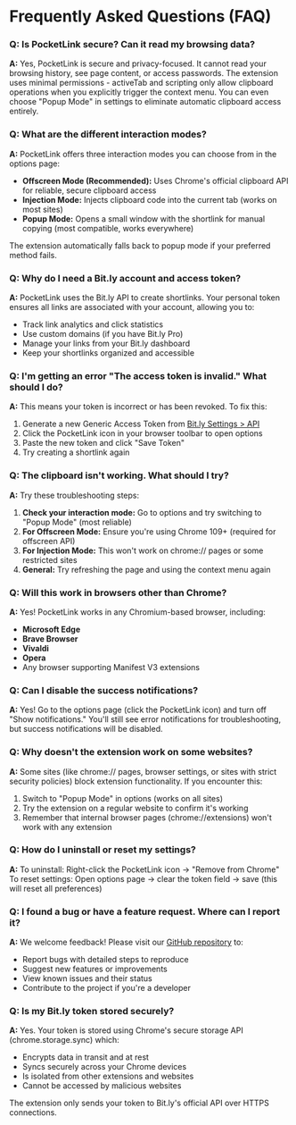 # **Frequently Asked Questions (FAQ)**

### **Q: Is PocketLink secure? Can it read my browsing data?**

**A:** Yes, PocketLink is secure and privacy-focused. It cannot read your browsing history, see page content, or access passwords. The extension uses minimal permissions - activeTab and scripting only allow clipboard operations when you explicitly trigger the context menu. You can even choose "Popup Mode" in settings to eliminate automatic clipboard access entirely.

### **Q: What are the different interaction modes?**

**A:** PocketLink offers three interaction modes you can choose from in the options page:

- **Offscreen Mode (Recommended):** Uses Chrome's official clipboard API for reliable, secure clipboard access
- **Injection Mode:** Injects clipboard code into the current tab (works on most sites)
- **Popup Mode:** Opens a small window with the shortlink for manual copying (most compatible, works everywhere)

The extension automatically falls back to popup mode if your preferred method fails.

### **Q: Why do I need a Bit.ly account and access token?**

**A:** PocketLink uses the Bit.ly API to create shortlinks. Your personal token ensures all links are associated with your account, allowing you to:
- Track link analytics and click statistics
- Use custom domains (if you have Bit.ly Pro)
- Manage your links from your Bit.ly dashboard
- Keep your shortlinks organized and accessible

### **Q: I'm getting an error "The access token is invalid." What should I do?**

**A:** This means your token is incorrect or has been revoked. To fix this:

1. Generate a new Generic Access Token from [Bit.ly Settings > API](https://app.bitly.com/settings/api/)
2. Click the PocketLink icon in your browser toolbar to open options
3. Paste the new token and click "Save Token"
4. Try creating a shortlink again

### **Q: The clipboard isn't working. What should I try?**

**A:** Try these troubleshooting steps:

1. **Check your interaction mode:** Go to options and try switching to "Popup Mode" (most reliable)
2. **For Offscreen Mode:** Ensure you're using Chrome 109+ (required for offscreen API)
3. **For Injection Mode:** This won't work on chrome:// pages or some restricted sites
4. **General:** Try refreshing the page and using the context menu again

### **Q: Will this work in browsers other than Chrome?**

**A:** Yes! PocketLink works in any Chromium-based browser, including:
- **Microsoft Edge**
- **Brave Browser**
- **Vivaldi**
- **Opera**
- Any browser supporting Manifest V3 extensions

### **Q: Can I disable the success notifications?**

**A:** Yes! Go to the options page (click the PocketLink icon) and turn off "Show notifications." You'll still see error notifications for troubleshooting, but success notifications will be disabled.

### **Q: Why doesn't the extension work on some websites?**

**A:** Some sites (like chrome:// pages, browser settings, or sites with strict security policies) block extension functionality. If you encounter this:

1. Switch to "Popup Mode" in options (works on all sites)
2. Try the extension on a regular website to confirm it's working
3. Remember that internal browser pages (chrome://extensions) won't work with any extension

### **Q: How do I uninstall or reset my settings?**

**A:** To uninstall: Right-click the PocketLink icon → "Remove from Chrome"
To reset settings: Open options page → clear the token field → save (this will reset all preferences)

### **Q: I found a bug or have a feature request. Where can I report it?**

**A:** We welcome feedback! Please visit our [GitHub repository](https://github.com/jamditis/pocketlink/issues) to:
- Report bugs with detailed steps to reproduce
- Suggest new features or improvements
- View known issues and their status
- Contribute to the project if you're a developer

### **Q: Is my Bit.ly token stored securely?**

**A:** Yes. Your token is stored using Chrome's secure storage API (chrome.storage.sync) which:
- Encrypts data in transit and at rest
- Syncs securely across your Chrome devices
- Is isolated from other extensions and websites
- Cannot be accessed by malicious websites

The extension only sends your token to Bit.ly's official API over HTTPS connections.
